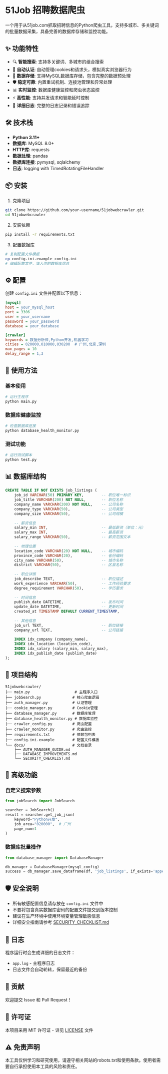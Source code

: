 # 51Job 招聘数据爬虫

一个用于从51job.com抓取招聘信息的Python爬虫工具，支持多城市、多关键词的批量数据采集，具备完善的数据库存储和监控功能。

## ✨ 功能特性

- 🔍 **智能搜索**: 支持多关键词、多城市的组合搜索
- 🔄 **自动认证**: 自动管理cookies和请求头，模拟真实浏览器行为
- 💾 **数据存储**: 支持MySQL数据库存储，包含完整的数据预处理
- 🛡️ **稳定可靠**: 内置重试机制、连接池管理和异常处理
- 📊 **实时监控**: 数据库健康监控和爬虫状态监控
- ⚡ **高性能**: 支持并发请求和智能延时控制
- 📝 **详细日志**: 完整的日志记录和错误追踪

## 🛠️ 技术栈

- **Python 3.11+**
- **数据库**: MySQL 8.0+
- **HTTP库**: requests
- **数据处理**: pandas
- **数据库连接**: pymysql, sqlalchemy
- **日志**: logging with TimedRotatingFileHandler

## 📦 安装

1. 克隆项目
```bash
git clone https://github.com/your-username/51jobwebcrawler.git
cd 51jobwebcrawler
```

2. 安装依赖
```bash
pip install -r requirements.txt
```

3. 配置数据库
```bash
# 复制配置文件模板
cp config.ini.example config.ini
# 编辑配置文件，填入你的数据库信息
```

## ⚙️ 配置

创建 `config.ini` 文件并配置以下信息：

```ini
[mysql]
host = your_mysql_host
port = 3306
user = your_username
password = your_password
database = your_database

[crawler]
keywords = 数据分析师,Python开发,机器学习
cities = 020000,010000,030200  # 广州,北京,深圳
max_pages = 10
delay_range = 1,3
```

## 🚀 使用方法

### 基本使用

```bash
# 运行主程序
python main.py
```

### 数据库健康监控

```bash
# 检查数据库连接
python database_health_monitor.py
```

### 测试功能

```bash
# 运行测试脚本
python test.py
```

## 📊 数据库结构

```sql
CREATE TABLE IF NOT EXISTS job_listings (
    job_id VARCHAR(50) PRIMARY KEY,        -- 职位唯一标识
    job_title VARCHAR(200) NOT NULL,       -- 职位名称
    company_name VARCHAR(200) NOT NULL,    -- 公司名称
    company_type VARCHAR(50),              -- 公司类型
    company_size VARCHAR(50),              -- 公司规模
    
    -- 薪资信息
    salary_min INT,                        -- 最低薪资（单位：元）
    salary_max INT,                        -- 最高薪资
    salary_range VARCHAR(50),              -- 薪资范围文本
    
    -- 地理位置
    location_code VARCHAR(20) NOT NULL,    -- 城市编码
    province_code VARCHAR(20),             -- 省份编码
    city_name VARCHAR(50),                 -- 城市名称
    district VARCHAR(50),                  -- 区县名称
    
    -- 职位详情
    job_describe TEXT,                     -- 职位描述
    work_experience VARCHAR(50),           -- 工作经验要求
    degree_requirement VARCHAR(50),        -- 学历要求
    
    -- 时间信息
    publish_date DATETIME,                 -- 发布时间
    update_date DATETIME,                  -- 更新时间
    created_at TIMESTAMP DEFAULT CURRENT_TIMESTAMP,
    
    -- 其他信息
    job_url TEXT,                          -- 职位链接
    company_url TEXT,                      -- 公司链接
    
    INDEX idx_company (company_name),
    INDEX idx_location (location_code),
    INDEX idx_salary (salary_min, salary_max),
    INDEX idx_publish_date (publish_date)
);
```

## 📁 项目结构

```
51jobwebcrawler/
├── main.py                    # 主程序入口
├── jobSearch.py              # 核心爬虫逻辑
├── auth_manager.py           # 认证管理
├── cookie_manager.py         # Cookie管理
├── database_manager.py       # 数据库管理
├── database_health_monitor.py # 数据库监控
├── crawler_config.py         # 爬虫配置
├── crawler_monitor.py        # 爬虫监控
├── requirements.txt          # 依赖包列表
├── config.ini.example        # 配置文件模板
└── docs/                     # 文档目录
    ├── AUTH_MANAGER_GUIDE.md
    ├── DATABASE_IMPROVEMENTS.md
    └── SECURITY_CHECKLIST.md
```

## 🔧 高级功能

### 自定义搜索参数

```python
from jobSearch import JobSearch

searcher = JobSearch()
result = searcher.get_job_json(
    keyword="Python开发",
    job_area="020000",  # 广州
    page_num=1
)
```

### 数据库批量操作

```python
from database_manager import DatabaseManager

db_manager = DatabaseManager(mysql_config)
success = db_manager.save_dataframe(df, 'job_listings', if_exists='append')
```

## 🛡️ 安全说明

- 所有敏感配置信息请存放在 `config.ini` 文件中
- 不要将包含真实数据库密码的配置文件提交到版本控制
- 建议在生产环境中使用环境变量管理敏感信息
- 详细安全指南请参考 [SECURITY_CHECKLIST.md](SECURITY_CHECKLIST.md)

## 📝 日志

程序运行时会生成详细的日志文件：
- `app.log` - 主程序日志
- 日志文件会自动轮转，保留最近的备份

## 🤝 贡献

欢迎提交 Issue 和 Pull Request！

## 📄 许可证

本项目采用 MIT 许可证 - 详见 [LICENSE](LICENSE) 文件

## ⚠️ 免责声明

本工具仅供学习和研究使用，请遵守相关网站的robots.txt和使用条款。使用者需要自行承担使用本工具的风险和责任。